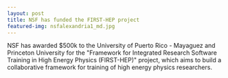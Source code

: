 ```yaml
---
layout: post
title: NSF has funded the FIRST-HEP project
featured-img: nsfalexandria1_md.jpg
---
```


  NSF has awarded $500k to the University of Puerto Rico - Mayaguez and Princeton University for the "Framework for Integrated Research Software Training in High Energy Physics (FIRST-HEP)" project, which aims to build a collaborative
framework for training of high energy physics researchers. 


